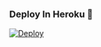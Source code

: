 ### Deploy In Heroku 🌹

<a href="https://heroku.com/deploy?template=https://github.com/MMKZA/fdmneditorbotv2.git">
  <img src="https://www.herokucdn.com/deploy/button.svg" alt="Deploy">
</a>
